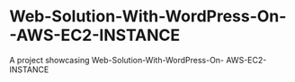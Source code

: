 # Web-Solution-With-WordPress-On--AWS-EC2-INSTANCE
A project showcasing Web-Solution-With-WordPress-On- AWS-EC2-INSTANCE
